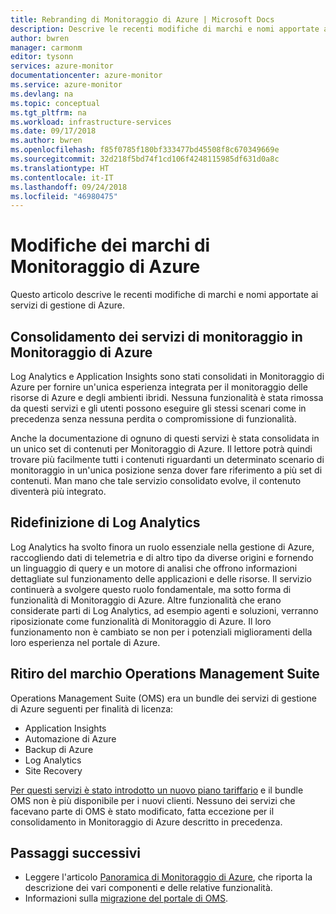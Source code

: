 ```yaml
---
title: Rebranding di Monitoraggio di Azure | Microsoft Docs
description: Descrive le recenti modifiche di marchi e nomi apportate ai servizi di gestione di Azure.
author: bwren
manager: carmonm
editor: tysonn
services: azure-monitor
documentationcenter: azure-monitor
ms.service: azure-monitor
ms.devlang: na
ms.topic: conceptual
ms.tgt_pltfrm: na
ms.workload: infrastructure-services
ms.date: 09/17/2018
ms.author: bwren
ms.openlocfilehash: f85f0785f180bf333477bd45508f8c670349669e
ms.sourcegitcommit: 32d218f5bd74f1cd106f4248115985df631d0a8c
ms.translationtype: HT
ms.contentlocale: it-IT
ms.lasthandoff: 09/24/2018
ms.locfileid: "46980475"
---
```

# <a name="azure-monitor-branding-changes"></a>Modifiche dei marchi di Monitoraggio di Azure
Questo articolo descrive le recenti modifiche di marchi e nomi apportate ai servizi di gestione di Azure. 

## <a name="consolidation-of-monitoring-services-into-azure-monitor"></a>Consolidamento dei servizi di monitoraggio in Monitoraggio di Azure
Log Analytics e Application Insights sono stati consolidati in Monitoraggio di Azure per fornire un'unica esperienza integrata per il monitoraggio delle risorse di Azure e degli ambienti ibridi. Nessuna funzionalità è stata rimossa da questi servizi e gli utenti possono eseguire gli stessi scenari come in precedenza senza nessuna perdita o compromissione di funzionalità.

Anche la documentazione di ognuno di questi servizi è stata consolidata in un unico set di contenuti per Monitoraggio di Azure. Il lettore potrà quindi trovare più facilmente tutti i contenuti riguardanti un determinato scenario di monitoraggio in un'unica posizione senza dover fare riferimento a più set di contenuti. Man mano che tale servizio consolidato evolve, il contenuto diventerà più integrato.

## <a name="log-analytics-redefinition"></a>Ridefinizione di Log Analytics
Log Analytics ha svolto finora un ruolo essenziale nella gestione di Azure, raccogliendo dati di telemetria e di altro tipo da diverse origini e fornendo un linguaggio di query e un motore di analisi che offrono informazioni dettagliate sul funzionamento delle applicazioni e delle risorse. Il servizio continuerà a svolgere questo ruolo fondamentale, ma sotto forma di funzionalità di Monitoraggio di Azure. Altre funzionalità che erano considerate parti di Log Analytics, ad esempio agenti e soluzioni, verranno riposizionate come funzionalità di Monitoraggio di Azure. Il loro funzionamento non è cambiato se non per i potenziali miglioramenti della loro esperienza nel portale di Azure.

## <a name="retirement-of-operations-management-suite-brand"></a>Ritiro del marchio Operations Management Suite
Operations Management Suite (OMS) era un bundle dei servizi di gestione di Azure seguenti per finalità di licenza:

- Application Insights
- Automazione di Azure
- Backup di Azure
- Log Analytics
- Site Recovery

[Per questi servizi è stato introdotto un nuovo piano tariffario](https://azure.microsoft.com/blog/introducing-a-new-way-to-purchase-azure-monitoring-services/) e il bundle OMS non è più disponibile per i nuovi clienti. Nessuno dei servizi che facevano parte di OMS è stato modificato, fatta eccezione per il consolidamento in Monitoraggio di Azure descritto in precedenza. 



## <a name="next-steps"></a>Passaggi successivi

- Leggere l'articolo [Panoramica di Monitoraggio di Azure](overview.md), che riporta la descrizione dei vari componenti e delle relative funzionalità.
- Informazioni sulla [migrazione del portale di OMS](../log-analytics/log-analytics-oms-portal-transition.md).